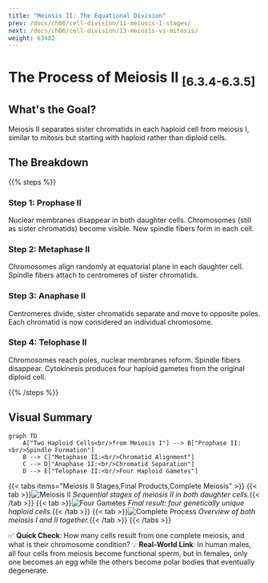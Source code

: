 ```yaml
---
title: "Meiosis II: The Equational Division"
prev: /docs/ch06/cell-division/11-meiosis-I-stages/
next: /docs/ch06/cell-division/13-meiosis-vs-mitosis/
weight: 63402
---
```


# The Process of Meiosis II <sub>[6.3.4-6.3.5]</sub>

## What's the Goal?
Meiosis II separates sister chromatids in each haploid cell from meiosis I, similar to mitosis but starting with haploid rather than diploid cells.

## The Breakdown

{{% steps %}}

### Step 1: Prophase II
Nuclear membranes disappear in both daughter cells. Chromosomes (still as sister chromatids) become visible. New spindle fibers form in each cell.
### Step 2: Metaphase II
Chromosomes align randomly at equatorial plane in each daughter cell. Spindle fibers attach to centromeres of sister chromatids.
### Step 3: Anaphase II
Centromeres divide, sister chromatids separate and move to opposite poles. Each chromatid is now considered an individual chromosome.
### Step 4: Telophase II
Chromosomes reach poles, nuclear membranes reform. Spindle fibers disappear. Cytokinesis produces four haploid gametes from the original diploid cell.

{{% /steps %}}

## Visual Summary
```mermaid
graph TD
    A["Two Haploid Cells<br/>from Meiosis I"] --> B["Prophase II:<br/>Spindle Formation"]
    B --> C["Metaphase II:<br/>Chromatid Alignment"]
    C --> D["Anaphase II:<br/>Chromatid Separation"]
    D --> E["Telophase II:<br/>Four Haploid Gametes"]
```

{{< tabs items="Meiosis II Stages,Final Products,Complete Meiosis" >}}
  {{< tab >}}![Meiosis II](/ch06/meiosis-II-stages.png)
  *Sequential stages of meiosis II in both daughter cells.*{{< /tab >}}
  {{< tab >}}![Four Gametes](/ch06/four-gametes.png) 
  *Final result: four genetically unique haploid cells.*{{< /tab >}}
  {{< tab >}}![Complete Process](/ch06/complete-meiosis.png)
  *Overview of both meiosis I and II together.*{{< /tab >}}
{{< /tabs >}}

✅ **Quick Check**: How many cells result from one complete meiosis, and what is their chromosome condition?
💡 **Real-World Link**: In human males, all four cells from meiosis become functional sperm, but in females, only one becomes an egg while the others become polar bodies that eventually degenerate.